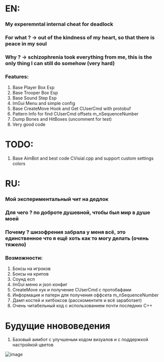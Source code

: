 # EN:
### My experemntal internal cheat for deadlock
### For what ? -> out of the kindness of my heart, so that there is peace in my soul
### Why ? -> schizophrenia took everything from me, this is the only thing I can still do somehow (very hard)

### Features: 
1. Base Player Box Esp
2. Base Trooper Box Esp
3. Base Sound Step Esp
4. ImGui Menu and simple config
5. Base CreateMove Hook and Get CUserCmd with protobuf
6. Pattern Info for find CUserCmd offsets m_nSequenceNumber
7. Dump Bones and HitBoxes (uncomment for test)
8. Very good code

# TODO:
1. Base AimBot and best code CVisial.cpp and support custom settings colors

# RU:
### Мой экспериментальный чит на дедлок
### Для чего ? по доброте душевной, чтобы был мир в душе моей
### Почему ? шизофрения забрала у меня всё, это единственное что я ещё хоть как то могу делать (очень тяжело)

### Возможности: 
1. Боксы на игроков
2. Боксы на крипов
3. Соунд есп
4. ImGui меню и json конфиг
5. CreateMove хук и получение CUserCmd с протобафами
6. Информация и патерн для получения оффсета m_nSequenceNumber
7. Дамп костей и хитбоксов (расскоментите и всё заработает)
8. Очень читабельный код с использованием почти последних С++

# Будущие ннововедения
1. Базовый аимбот с улучшеным кодом визуалов и с поддержкой настройкой цветов

![image](https://github.com/user-attachments/assets/f3302cf2-bcc0-4851-b008-299340128c7d)
